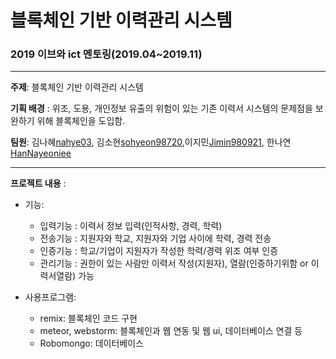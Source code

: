 # 블록체인 기반 이력관리 시스템

### 2019 이브와 ict 멘토링(2019.04~2019.11)

----------

__주제__: 블록체인 기반 이력관리 시스템

__기획 배경__ : 위조, 도용, 개인정보 유출의 위험이 있는 기존 이력서 시스템의 문제점을 보완하기 위해 블록체인을 도입함.

__팀원__: 김나혜[nahye03](https://github.com/nahye03), 김소현[sohyeon98720](https://github.com/sohyeon98720),이지민[Jimin980921](https://github.com/Jimin980921), 한나연[HanNayeoniee](https://github.com/HanNayeoniee)

----------
           
__프로젝트 내용__ :
- 기능: 
  - 입력기능 : 이력서 정보 입력(인적사항, 경력, 학력)
  - 전송기능 : 지원자와 학교, 지원자와 기업 사이에 학력, 경력 전송
  - 인증기능 : 학교/기업이 지원자가 작성한 학력/경력 위조 여부 인증
  - 관리기능 : 권한이 있는 사람만 이력서 작성(지원자), 열람(인증하기위함 or 이력서열람) 가능

- 사용프로그램: 
  - remix: 블록체인 코드 구현
  - meteor, webstorm: 블록체인과 웹 연동 및 웹 ui, 데이터베이스 연결 등
  - Robomongo: 데이터베이스
